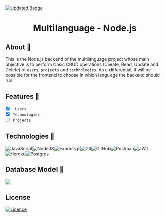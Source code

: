 
<!-- [![Visits Badge](https://badges.pufler.dev/visits/VictorGVC/ProjectMultilanguage-Node)](https://github.com/VictorGVC/ProjectMultilanguage-Node) -->
[![Updated Badge](https://badges.pufler.dev/updated/VictorGVC/ProjectMultilanguage-Node)](https://github.com/VictorGVC/ProjectMultilanguage-Node/commits/main)

<h1 align="center">Multilanguage - Node.js</h1>

## About 🎯

This is the Node.js backend of the multilanguage project whose main objective is to perform basic CRUD operations (Create, Read, Update and Delete) of ``users``, ``projects`` and ``technologies``. As a differential, it will be possible for the frontend to choose in which language the backend should run.

## Features 🌟

- [x] `` Users``
- [x] ``Technologies``
- [ ] ``Projects``

## Technologies 🚀
![JavaScript](https://img.shields.io/badge/javascript-%23323330.svg?style=for-the-badge&logo=javascript&logoColor=%23F7DF1E)![NodeJS](https://img.shields.io/badge/node.js-6DA55F?style=for-the-badge&logo=node.js&logoColor=white)![Express.js](https://img.shields.io/badge/express.js-%23404d59.svg?style=for-the-badge&logo=express&logoColor=%2361DAFB)![Git](https://img.shields.io/badge/git-%23F05033.svg?style=for-the-badge&logo=git&logoColor=white)![GitHub](https://img.shields.io/badge/github-%23121011.svg?style=for-the-badge&logo=github&logoColor=white)![Postman](https://img.shields.io/badge/Postman-FF6C37?style=for-the-badge&logo=postman&logoColor=white)![JWT](https://img.shields.io/badge/JWT-black?style=for-the-badge&logo=JSON%20web%20tokens)![Heroku](https://img.shields.io/badge/heroku-%23430098.svg?style=for-the-badge&logo=heroku&logoColor=white)![Postgres](https://img.shields.io/badge/postgres-%23316192.svg?style=for-the-badge&logo=postgresql&logoColor=white)

## Database Model 💾

<img src="https://github.com/VictorGVC/ProjectMultilanguage-Node/blob/main/doc/database.png">

## License

[![Licence](https://img.shields.io/github/license/Ileriayo/markdown-badges?style=for-the-badge)](./LICENSE)
